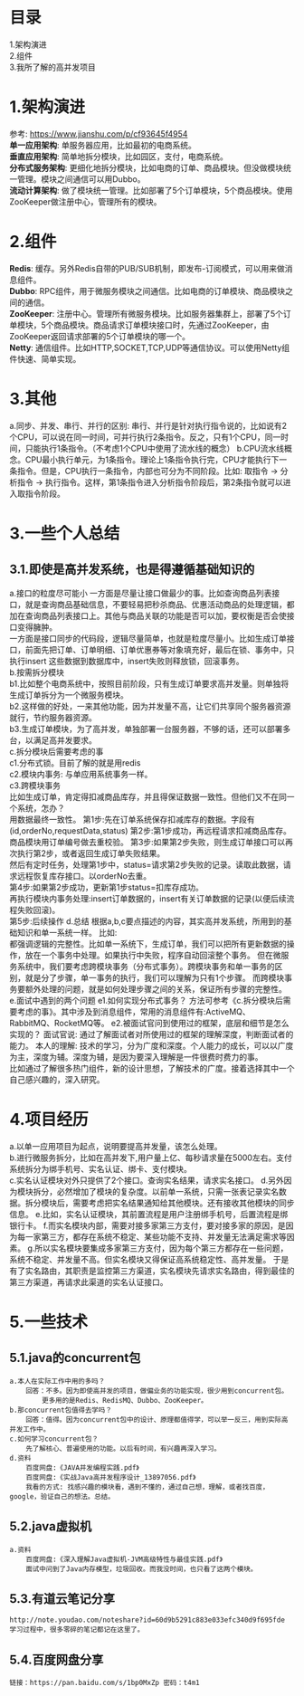 # 目录
1.架构演进  
2.组件  
3.我所了解的高并发项目

# 1.架构演进
​参考: <https://www.jianshu.com/p/cf93645f4954>  
​**单一应用架构​**: 单服务器应用，比如最初的电商系统。  
​**​垂直应用架构​**: 简单地拆分模块，比如园区，支付，电商系统。  
​​**分布式服务架构​**: 更细化地拆分模块，比如电商的订单、商品模块。但没做模块统一管理。模块之间通信可以用Dubbo。  
​​**流动计算架构​**: 做了模块统一管理。比如部署了5个订单模块，5个商品模块。使用ZooKeeper做注册中心，管理所有的模块。  

# 2.组件
​**Redis​**: 缓存。另外Redis自带的PUB/SUB机制，即发布-订阅模式，可以用来做消息组件。  
**Dubbo**: RPC组件，用于微服务模块之间通信。比如电商的订单模块、商品模块之间的通信。  
**ZooKeeper**: 注册中心。管理所有微服务模块。比如服务器集群上，部署了5个订单模块，5个商品模块。商品请求订单模块接口时，先通过ZooKeeper，由ZooKeeper返回请求部署的5个订单模块的哪一个。  
**Netty**: 通信组件。比如HTTP,SOCKET,TCP,UDP等通信协议。可以使用Netty组件快速、简单实现。  

# 3.其他
a.同步、并发、串行、并行的区别: 串行、并行是针对执行指令说的，比如说有2个CPU，可以说在同一时间，可并行执行2条指令。反之，只有1个CPU，同一时间，只能执行1条指令。（不考虑1个CPU中使用了流水线的概念）
b.CPU流水线概念。CPU最小执行单元，为1条指令。理论上1条指令执行完，CPU才能执行下一条指令。但是，CPU执行一条指令，内部也可分为不同阶段。比如: 取指令 -> 分析指令 -> 执行指令。这样，第1条指令进入分析指令阶段后，第2条指令就可以进入取指令阶段。

# 3.一些个人总结
## 3.1.即使是高并发系统，也是得遵循基础知识的
a.接口的粒度尽可能小 
	一方面是尽量让接口做最少的事。比如查询商品列表接口，就是查询商品基础信息，不要轻易把秒杀商品、优惠活动商品的处理逻辑，都加在查询商品列表接口上。其他与商品关联的功能是否可以加，要权衡是否会使接口变得臃肿。  
	一方面是接口同步的代码段，逻辑尽量简单，也就是粒度尽量小。比如生成订单接口，前面先把订单、订单明细、订单优惠券等对象填充好，最后在锁、事务中，只执行insert 这些数据到数据库中，insert失败则释放锁，回滚事务。  
b.按需拆分模块  
	b1.比如整个电商系统中，按照目前阶段，只有生成订单要求高并发量。则单独将生成订单拆分为一个微服务模块。  
	b2.这样做的好处，一来其他功能，因为并发量不高，让它们共享同个服务器资源就行，节约服务器资源。  
	b3.生成订单模块，为了高并发，单独部署一台服务器，不够的话，还可以部署多台，以满足高并发要求。  
c.拆分模块后需要考虑的事  
	c1.分布式锁。目前了解的就是用redis    
	c2.模块内事务: 与单应用系统事务一样。  
	c3.跨模块事务  
		比如生成订单，肯定得扣减商品库存，并且得保证数据一致性。但他们又不在同一个系统，怎办？  
		用数据最终一致性。
		第1步:先在订单系统保存扣减库存的数据。字段有(id,orderNo,requestData,status)
		第2步:第1步成功，再远程请求扣减商品库存。商品模块用订单编号做去重校验。
		第3步:如果第2步失败，则生成订单接口可以再次执行第2步，或者返回生成订单失败结果。  
			然后有定时任务，处理第1步中，status=请求第2步失败的记录。读取此数据，请求远程恢复库存接口。以orderNo去重。  
		第4步:如果第2步成功，更新第1步status=扣库存成功。  
			再执行模块内事务处理:insert订单数据的，insert有关订单数据的记录(以便后续流程失败回滚)。  
		第5步:后续操作
d.总结
根据a,b,c要点描述的内容，其实高并发系统，所用到的基础知识和单一系统一样。  比如:  
	都强调逻辑的完整性。比如单一系统下，生成订单，我们可以把所有更新数据的操作，放在一个事务中处理。如果执行中失败，程序自动回滚整个事务。
	但在微服务系统中，我们要考虑跨模块事务（分布式事务）。跨模块事务和单一事务的区别，就是分了步骤，单一事务的执行，我们可以理解为只有1个步骤。
	而跨模块事务要额外处理的问题，就是如何处理步骤之间的关系，保证所有步骤的完整性。  
e.面试中遇到的两个问题
	e1.如何实现分布式事务？
		方法可参考《c.拆分模块后需要考虑的事》。其中涉及到消息组件，常用的消息组件有:ActiveMQ、RabbitMQ、RocketMQ等。
	e2.被面试官问到使用过的框架，底层和细节是怎么实现的？
		面试官说: 通过了解面试者对所使用过的框架的理解深度，判断面试者的能力。
		本人的理解: 技术的学习，分为广度和深度。个人能力的成长，可以以广度为主，深度为辅。深度为辅，是因为要深入理解是一件很费时费力的事。  
			比如通过了解很多热门组件，新的设计思想，了解技术的广度。接着选择其中一个自己感兴趣的，深入研究。   

# 4.项目经历
a.以单一应用项目为起点，说明要提高并发量，该怎么处理。  
b.进行微服务拆分，比如在高并发下,用户量上亿、每秒请求量在5000左右。支付系统拆分为绑手机号、实名认证、绑卡、支付模块。  
c.实名认证模块对外只提供了2个接口。查询实名结果，请求实名接口。
d.另外因为模块拆分，必然增加了模块的复杂度。以前单一系统，只需一张表记录实名数据。拆分模块后，需要考虑把实名结果通知给其他模块。还有接收其他模块的同步信息。
e.比如，实名认证模块，其前置流程是用户注册绑手机号，后置流程是绑银行卡。
f.而实名模块内部，需要对接多家第三方支付，要对接多家的原因，是因为每一家第三方，都存在系统不稳定、某些功能不支持、并发量无法满足需求等因素。
g.所以实名模块要集成多家第三方支付，因为每个第三方都存在一些问题，系统不稳定、并发量不高。但实名模块又得保证高系统稳定性、高并发量。
于是有了实名路由，其职责是监控第三方渠道，实名模块先请求实名路由，得到最佳的第三方渠道，再请求此渠道的实名认证接口。

# 5.一些技术
## 5.1.java的concurrent包
	a.本人在实际工作中用的多吗？  
		回答：不多。因为即使高并发的项目，做偏业务的功能实现，很少用到concurrent包。  
			更多用的是Redis、RedisMQ、Dubbo、ZooKeeper。  
	b.那concurrent包值得去学吗？
		回答：值得。因为concurrent包中的设计、原理都值得学，可以举一反三，用到实际高并发工作中。
	c.如何学习concurrent包？
		先了解核心、普遍使用的功能。以后有时间，有兴趣再深入学习。
	d.资料
		百度网盘:《JAVA并发编程实践.pdf》  
		百度网盘:《实战Java高并发程序设计_13897056.pdf》  
		我看的方式: 找感兴趣的模块看，遇到不懂的，通过自己想，理解，或者找百度，google，验证自己的想法。总结。  
## 5.2.java虚拟机  
	a.资料  
		百度网盘:《深入理解Java虚拟机-JVM高级特性与最佳实践.pdf》  
		面试中问到了Java内存模型，垃圾回收。而我没时间，也只看了这两个模块。  
## 5.3.有道云笔记分享
	http://note.youdao.com/noteshare?id=60d9b5291c883e033efc340d9f695fde
	学习过程中，很多零碎的笔记都记在这里了。
## 5.4.百度网盘分享
	链接：https://pan.baidu.com/s/1bp0MxZp 密码：t4m1